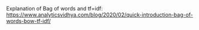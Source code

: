 Explanation of Bag of words and tf=idf: https://www.analyticsvidhya.com/blog/2020/02/quick-introduction-bag-of-words-bow-tf-idf/
